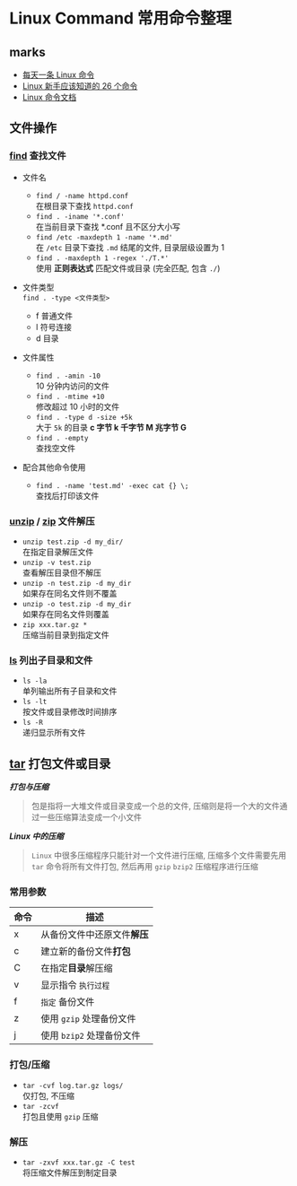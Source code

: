 # Linux Command 常用命令整理

## marks

- [每天一条 Linux 命令](https://www.cnblogs.com/peida/archive/2012/12/05/2803591.html)
- [Linux 新手应该知道的 26 个命令](https://linux.cn/article-6160-1.html)  
- [Linux 命令文档](http://man.linuxde.net/)

## 文件操作

### [find](http://man.linuxde.net/find) 查找文件
- 文件名
    - `find / -name httpd.conf`  
        在根目录下查找 `httpd.conf`
    - `find . -iname '*.conf'`  
        在当前目录下查找 *.conf 且不区分大小写
    - `find /etc -maxdepth 1 -name '*.md'`  
        在 `/etc` 目录下查找 `.md` 结尾的文件, 目录层级设置为 1
    - `find . -maxdepth 1 -regex './T.*'`  
        使用 **正则表达式** 匹配文件或目录 (完全匹配, 包含 `./`)

- 文件类型  
`find . -type <文件类型>`
    - f 普通文件  
    - l 符号连接  
    - d 目录  

- 文件属性
    - `find . -amin -10`  
        10 分钟内访问的文件
    - `find . -mtime +10`  
        修改超过 10 小时的文件
    - `find . -type d -size +5k`  
        大于 `5k` 的目录 **c 字节 k 千字节 M 兆字节 G**
    - `find . -empty`  
        查找空文件

- 配合其他命令使用
    - `find . -name 'test.md' -exec cat {} \;`  
        查找后打印该文件

### [unzip](http://man.linuxde.net/unzip) / [zip](http://man.linuxde.net/zip) 文件解压
- `unzip test.zip -d my_dir/`  
    在指定目录解压文件
- `unzip -v test.zip`  
    查看解压目录但不解压
- `unzip -n test.zip -d my_dir`  
    如果存在同名文件则不覆盖
- `unzip -o test.zip -d my_dir`  
    如果存在同名文件则覆盖
- `zip xxx.tar.gz *`  
    压缩当前目录到指定文件

### [ls](http://man.linuxde.net/find) 列出子目录和文件
- `ls -la`  
    单列输出所有子目录和文件  
- `ls -lt`  
    按文件或目录修改时间排序
- `ls -R`  
    递归显示所有文件

## [tar](http://man.linuxde.net/tar) 打包文件或目录
***打包与压缩***
> 包是指将一大堆文件或目录变成一个总的文件, 压缩则是将一个大的文件通过一些压缩算法变成一个小文件  

***Linux 中的压缩***
> `Linux` 中很多压缩程序只能针对一个文件进行压缩, 压缩多个文件需要先用 `tar` 命令将所有文件打包, 然后再用 `gzip` `bzip2` 压缩程序进行压缩

### 常用参数
命令 | 描述
---|---
x | 从备份文件中还原文件**解压**  
c | 建立新的备份文件**打包**  
C | 在指定**目录**解压缩
v | 显示指令 `执行过程`  
f | `指定` 备份文件  
z | 使用 `gzip` 处理备份文件
j | 使用 `bzip2` 处理备份文件

### 打包/压缩
- `tar -cvf log.tar.gz logs/`  
    仅打包, 不压缩
- `tar -zcvf`  
    打包且使用 `gzip` 压缩

### 解压
- `tar -zxvf xxx.tar.gz -C test`  
    将压缩文件解压到制定目录 




